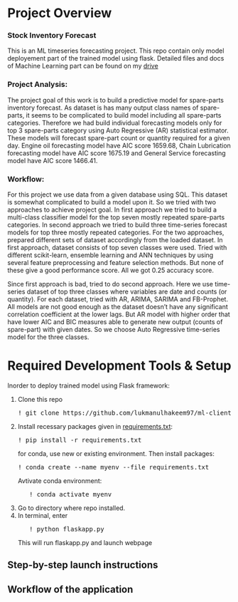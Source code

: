 # Project Overview
### Stock Inventory Forecast
This is an ML timeseries forecasting project. This repo contain only model deployement part of the trained model using flask. Detailed files and docs of Machine Learning part can be found on my [drive](https://drive.google.com/drive/folders/1Th8lBTQDZkOp5kBOW-t5eRuaQXHbwAcu?usp=share_link)

### Project Analysis:
The project goal of this work is to build a predictive model for spare-parts inventory forecast. As dataset is has many output class names of spare-parts, it seems to be complicated to build model including all spare-parts categories. Therefore we had build individual forecasting models only for top 3 spare-parts category using Auto Regressive (AR) statistical estimator. These models will forecast spare-part count or quantity required for a given day. Engine oil forecasting model have AIC score 1659.68, Chain Lubrication forecasting model have AIC score 1675.19 and General Service forecasting model have AIC score 1466.41.

### Workflow:
For this project we use data from a given database using SQL. This dataset is somewhat complicated to build a model upon it. So we tried with two approaches to achieve project goal. In first approach we tried to build a multi-class classifier model for the top seven mostly repeated spare-parts categories. In second approach we tried to build three time-series forecast models for top three mostly repeated categories. For the two approaches, prepared different sets of dataset accordingly from the loaded dataset.
In first approach, dataset consists of top seven classes were used. Tried with different scikit-learn, ensemble learning and ANN techniques by using several feature preprocessing and feature selection methods. But none of these give a good performance score. All we got 0.25 accuracy score.

Since first approach is bad, tried to do second approach. Here we use time-series dataset of top three classes where variables are date and counts (or quantity). For each dataset, tried with AR, ARIMA, SARIMA and FB-Prophet. All models are not good enough as the dataset doesn’t have any significant correlation coefficient at the lower lags. But AR model with higher order that have lower AIC and BIC measures able to generate new output (counts of spare-part) with given dates. So we choose Auto Regressive time-series model for the three classes. 

# Required Development Tools & Setup
Inorder to deploy trained model using Flask framework:
1. Clone this repo
   <pre>
   ! git clone https://github.com/lukmanulhakeem97/ml-client-project.git
   </pre>
2. Install recessary packages given in [requirements.txt](requirements.txt):
   <pre>
   ! pip install -r requirements.txt
   </pre>
   for conda, use new or existing environment. Then install packages:
   <pre>
   ! conda create --name myenv --file requirements.txt
   </pre>
   Avtivate conda environment:
   <pre>
      ! conda activate myenv
   </pre>
4. Go to directory where repo installed.
5. In terminal, enter
   <pre>
      ! python flaskapp.py
   </pre>
   This will run flaskapp.py and launch webpage 
   

## Step-by-step launch instructions

## Workflow of the application
